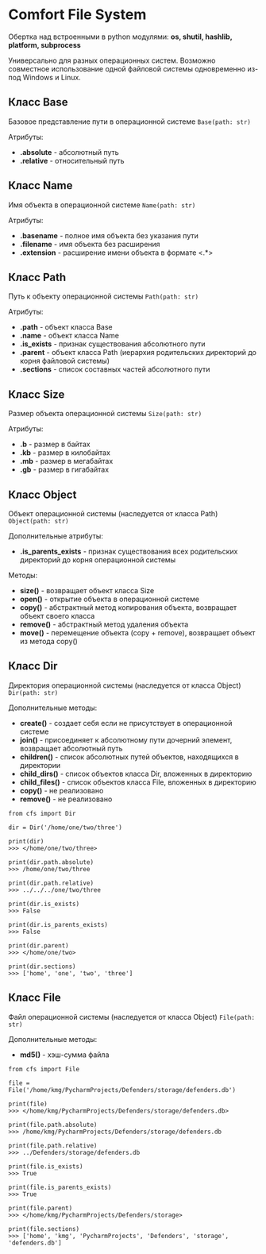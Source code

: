 # Comfort File System
Обертка над встроенными в python модулями: **os, shutil, hashlib, platform, subprocess**

Универсально для разных операционных систем. Возможно совместное использование одной файловой системы одновременно из-под Windows и Linux. 


## **Класс Base**
Базовое представление пути в операционной системе `Base(path: str)`

Атрибуты:
* **.absolute** - абсолютный путь
* **.relative** - относительный путь


## **Класс Name**
Имя объекта в операционной системе `Name(path: str)`

Атрибуты:
* **.basename** - полное имя объекта без указания пути
* **.filename** - имя объекта без расширения
* **.extension** - расширение имени объекта в формате <.*>


## **Класс Path**
Путь к объекту операционной системы `Path(path: str)`

Атрибуты:
*  **.path** - объект класса Base
*  **.name** - объект класса Name
*  **.is_exists** - признак существования абсолютного пути
*  **.parent** - объект класса Path (иерархия родительских директорий до корня файловой системы) 
*  **.sections** - список составных частей абсолютного пути

## **Класс Size**
Размер объекта операционной системы `Size(path: str)`

Атрибуты:
*  **.b** - размер в байтах
*  **.kb** - размер в килобайтах
*  **.mb** - размер в мегабайтах
*  **.gb** - размер в гигабайтах


## **Класс Object**
Объект операционной системы (наследуется от класса Path) `Object(path: str)`

Дополнительные атрибуты:
* **.is_parents_exists** - признак существования всех родительских директорий до корня операционной системы

Методы:
* **size()** - возвращает объект класса Size
* **open()** - открытие объекта в операционной системе
* **copy()** - абстрактный метод копирования объекта, возвращает объект своего класса
* **remove()** - абстрактный метод удаления объекта
* **move()** - перемещение объекта (copy + remove), возвращает объект из метода copy()


## **Класс Dir**
Директория операционной системы (наследуется от класса Object) `Dir(path: str)`

Дополнительные методы:
* **create()** - создает себя если не присутствует в операционной системе
* **join()** - присоединяет к абсолютному пути дочерний элемент, возвращает абсолютный путь
* **children()** - список абсолютных путей объектов, находящихся в директории
* **child_dirs()** - список объектов класса Dir, вложенных в директорию
* **child_files()** - список объектов класса File, вложенных в директорию
* **copy()** - не реализовано
* **remove()** - не реализовано

```
from cfs import Dir

dir = Dir('/home/one/two/three')

print(dir)
>>> </home/one/two/three>

print(dir.path.absolute)
>>> /home/one/two/three

print(dir.path.relative)
>>> ../../../one/two/three

print(dir.is_exists)
>>> False

print(dir.is_parents_exists)
>>> False

print(dir.parent)
>>> </home/one/two>

print(dir.sections)
>>> ['home', 'one', 'two', 'three']
```

## **Класс File**
Файл операционной системы (наследуется от класса Object) `File(path: str)`

Дополнительные методы:
* **md5()** - хэш-сумма файла

```
from cfs import File

file = File('/home/kmg/PycharmProjects/Defenders/storage/defenders.db')

print(file)
>>> </home/kmg/PycharmProjects/Defenders/storage/defenders.db>

print(file.path.absolute)
>>> /home/kmg/PycharmProjects/Defenders/storage/defenders.db

print(file.path.relative)
>>> ../Defenders/storage/defenders.db

print(file.is_exists)
>>> True

print(file.is_parents_exists)
>>> True

print(file.parent)
>>> </home/kmg/PycharmProjects/Defenders/storage>

print(file.sections)
>>> ['home', 'kmg', 'PycharmProjects', 'Defenders', 'storage', 'defenders.db']
```

